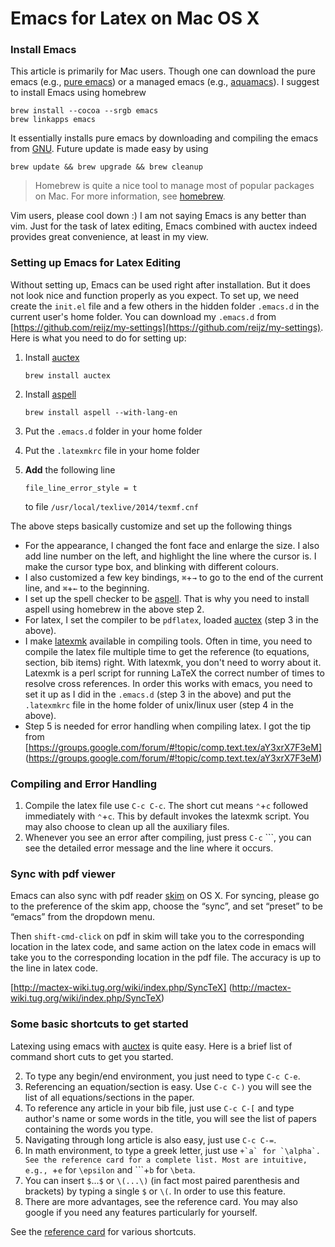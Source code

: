 # Emacs for Latex on Mac OS X


### Install Emacs

This article is primarily for Mac users. Though one can download the pure emacs (e.g., [pure emacs](http://emacsformacosx.com/)) or a managed emacs (e.g., [aquamacs](http://aquamacs.org)). I suggest to install Emacs using homebrew

```
brew install --cocoa --srgb emacs
brew linkapps emacs
```

It essentially installs pure emacs by downloading and compiling the emacs from [GNU](http://www.gnu.org/software/emacs/). Future update is made easy by using 

`brew update && brew upgrade && brew cleanup`

> Homebrew is quite a nice tool to manage most of popular packages on Mac. For more information, see [homebrew](http://brew.sh).


Vim users, please cool down :) I am not saying Emacs is any better than vim. Just for the task of latex editing, Emacs combined with auctex indeed provides great convenience, at least in my view. 

### Setting up Emacs for Latex Editing

Without setting up, Emacs can be used right after installation. But it does not look nice and function properly as you expect. To set up, we need create the `init.el` file and a few others in the hidden folder `.emacs.d` in the current user's home folder. You can download my `.emacs.d` from [https://github.com/reijz/my-settings](https://github.com/reijz/my-settings). Here is what you need to do for setting up: 


1. Install [auctex](http://www.gnu.org/software/auctex/)
    
   `brew install auctex`

2. Install [aspell](http://aspell.net) 

    `brew install aspell --with-lang-en`

3. Put the `.emacs.d` folder in your home folder
4. Put the `.latexmkrc` file in your home folder
5. **Add** the following line 

   `file_line_error_style = t`

   to file `/usr/local/texlive/2014/texmf.cnf`
 
The above steps basically customize and set up the following things

* For the appearance, I changed the font face and enlarge the size. I also add line number on the left, and highlight the line where the cursor is. I make the cursor type box, and blinking with different colours. 
* I also customized a few key bindings, `⌘`+`→` to go to the end of the current line, and `⌘`+`←` to the beginning. 
* I set up the spell checker to be [aspell](http://aspell.net). That is why you need to install aspell using homebrew in the above step 2. 
* For latex, I set the compiler to be `pdflatex`, loaded [auctex](http://www.gnu.org/software/auctex/) (step 3 in the above).
* I make [latexmk](http://users.phys.psu.edu/~collins/software/latexmk-jcc/) available in compiling tools. Often in time, you need to compile the latex file multiple time to get the reference (to equations, section, bib items) right. With latexmk, you don't need to worry about it. Latexmk is a perl script for running LaTeX the correct number of times to resolve cross references. In order this works with emacs, you need to set it up as I did in the `.emacs.d` (step 3 in the above) and put the `.latexmkrc` file in the home folder of unix/linux user (step 4 in the above).
* Step 5 is needed for error handling when compiling latex. I got the tip from 
  [https://groups.google.com/forum/#!topic/comp.text.tex/aY3xrX7F3eM]
   (https://groups.google.com/forum/#!topic/comp.text.tex/aY3xrX7F3eM)

### Compiling and Error Handling

1. Compile the latex file use `C-c C-c`. The short cut means `⌃`+`c` followed immediately with `⌃`+`c`. This by default invokes the latexmk script. You may also choose to clean up all the auxiliary files. 
2. Whenever you see an error after compiling, just press `C-c` ```, you can see the detailed error message and the line where it occurs. 


### Sync with pdf viewer

Emacs can also sync with pdf reader [skim](http://skim-app.sourceforge.net) on OS X. For syncing, please go to the preference of the skim app, choose the “sync”, and set “preset” to be “emacs” from the dropdown menu. 

Then `shift-cmd-click` on pdf in skim will take you to the corresponding location in the latex code, and same action on the latex code in emacs will take you to the corresponding location in the pdf file. The accuracy is up to the line in latex code.  

[http://mactex-wiki.tug.org/wiki/index.php/SyncTeX]
(http://mactex-wiki.tug.org/wiki/index.php/SyncTeX)


### Some basic shortcuts to get started

Latexing using emacs with [auctex](http://www.gnu.org/software/auctex/) is quite easy. Here is a brief list of command short cuts to get you started. 


2. To type any begin/end environment, you just need to type `C-c C-e`. 
3. Referencing an equation/section is easy. Use `C-c C-)` you will see the list of all equations/sections in the paper. 
4. To reference any article in your bib file, just use `C-c C-[` and type author's name or some words in the title, you will see the list of papers containing the words you type. 
5. Navigating through long article is also easy, just use `C-c C-=`. 
6. In math environment, to type a greek letter, just use ```+`a` for `\alpha`. See the reference card for a complete list. Most are intuitive, e.g., ```+`e` for `\epsilon` and ```+`b` for `\beta`.
7. You can insert `$`...`$` or `\(...\)` (in fact most paired parenthesis and brackets) by typing a single `$` or `\(`. In order to use this feature.
8. There are more advantages, see the reference card. You may also google if you need any features particularly for yourself.

See the [reference card](http://verse.ielm.ust.hk/files/tex-ref.pdf) for various shortcuts.
